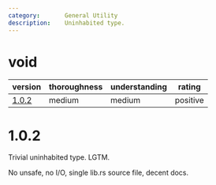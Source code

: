 ```yaml
---
category:       General Utility
description:    Uninhabited type.
---
```


# void

| version | thoroughness | understanding | rating |
| ------- | ------------ | ------------- | ------ |
| [1.0.2](#1.0.2) | medium | medium | positive

# 1.0.2

Trivial uninhabited type.  LGTM.

No unsafe, no I/O, single lib.rs source file, decent docs.
